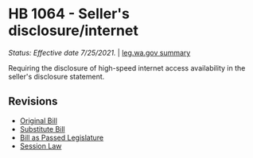 # HB 1064 - Seller's disclosure/internet
*Status: Effective date 7/25/2021.* | [leg.wa.gov summary](https://app.leg.wa.gov/billsummary?BillNumber=1064&Year=2021)

Requiring the disclosure of high-speed internet access availability in the seller's disclosure statement.

## Revisions
* [Original Bill](1/)
* [Substitute Bill](S/)
* [Bill as Passed Legislature](S.PL/)
* [Session Law](S.SL/)